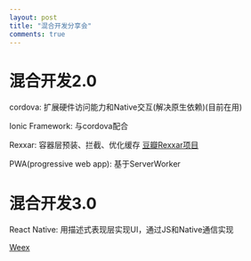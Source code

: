 ```yaml
---
layout: post
title: "混合开发分享会"
comments: true
---
```


# 混合开发2.0
cordova: 扩展硬件访问能力和Native交互(解决原生依赖)(目前在用)

Ionic Framework: 与cordova配合

Rexxar: 容器层预装、拦截、优化缓存 [豆瓣Rexxar项目](http://lincode.github.io/Hybrid-Rexxar)

PWA(progressive web app): 基于ServerWorker

# 混合开发3.0
React Native: 用描述式表现层实现UI，通过JS和Native通信实现

[Weex](http://alibaba.github.io/weex/)
